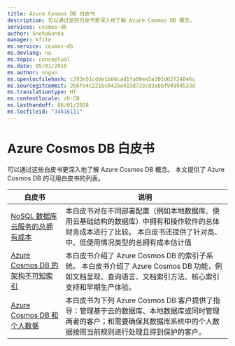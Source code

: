 ```yaml
---
title: Azure Cosmos DB 白皮书
description: 可以通过这些白皮书更深入地了解 Azure Cosmos DB 概念。
services: cosmos-db
author: SnehaGunda
manager: kfile
ms.service: cosmos-db
ms.devlang: na
ms.topic: conceptual
ms.date: 05/01/2018
ms.author: sngun
ms.openlocfilehash: c392e51cdde1b66cad1fa00ea5a301d62f24846c
ms.sourcegitcommit: 266fe4c2216c0420e415d733cd3abbf94994533d
ms.translationtype: HT
ms.contentlocale: zh-CN
ms.lasthandoff: 06/01/2018
ms.locfileid: "34616111"
---
```

# <a name="azure-cosmos-db-whitepapers"></a>Azure Cosmos DB 白皮书 

可以通过这些白皮书更深入地了解 Azure Cosmos DB 概念。 本文提供了 Azure Cosmos DB 的可用白皮书的列表。

| **白皮书** | **说明** |
| --- | --- |
| [NoSQL 数据库云服务的总拥有成本](https://aka.ms/cosmosdb-tco-paper) |本白皮书对在不同部署配置（例如本地数据库、使用云基础结构的数据库）中拥有和操作软件的总体财务成本进行了比较。 本白皮书还提供了针对高、中、低使用情况类型的总拥有成本估计值 |
|[Azure Cosmos DB 的架构不可知索引](http://www.vldb.org/pvldb/vol8/p1668-shukla.pdf) | 本白皮书介绍了 Azure Cosmos DB 的索引子系统。 本白皮书介绍了 Azure Cosmos DB 功能，例如文档呈现、查询语言、文档索引方法、核心索引支持和早期生产体验。|
| [Azure Cosmos DB 和个人数据](https://servicetrust.microsoft.com/ViewPage/TrustDocuments?command=Download&downloadType=Document&downloadId=87cc6456-4b23-473c-94d3-6c713b8b8956&docTab=6d000410-c9e9-11e7-9a91-892aae8839ad_FAQ_and_White_Papers)| 本白皮书为下列 Azure Cosmos DB 客户提供了指导：管理基于云的数据库、本地数据库或同时管理两者的客户；和需要确保其数据库系统中的个人数据按照当前规则进行处理且得到保护的客户。 |

